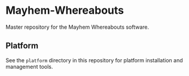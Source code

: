 # Mayhem-Whereabouts

Master repository for the Mayhem Whereabouts software.

## Platform

See the `platform` directory in this repository for platform installation and
management tools.

